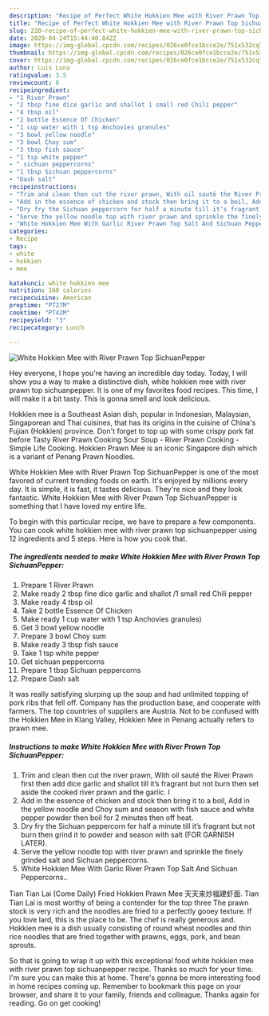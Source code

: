 ```yaml
---
description: "Recipe of Perfect White Hokkien Mee with River Prawn Top SichuanPepper"
title: "Recipe of Perfect White Hokkien Mee with River Prawn Top SichuanPepper"
slug: 220-recipe-of-perfect-white-hokkien-mee-with-river-prawn-top-sichuanpepper
date: 2020-04-24T15:44:40.842Z
image: https://img-global.cpcdn.com/recipes/026ce0fce1bcce2e/751x532cq70/white-hokkien-mee-with-river-prawn-top-sichuanpepper-recipe-main-photo.jpg
thumbnail: https://img-global.cpcdn.com/recipes/026ce0fce1bcce2e/751x532cq70/white-hokkien-mee-with-river-prawn-top-sichuanpepper-recipe-main-photo.jpg
cover: https://img-global.cpcdn.com/recipes/026ce0fce1bcce2e/751x532cq70/white-hokkien-mee-with-river-prawn-top-sichuanpepper-recipe-main-photo.jpg
author: Luis Luna
ratingvalue: 3.5
reviewcount: 6
recipeingredient:
- "1 River Prawn"
- "2 tbsp fine dice garlic and shallot 1 small red Chili pepper"
- "4 tbsp oil"
- "2 bottle Essence Of Chicken"
- "1 cup water with 1 tsp Anchovies granules"
- "3 bowl yellow noodle"
- "3 bowl Choy sum"
- "3 tbsp fish sauce"
- "1 tsp white pepper"
- " sichuan peppercorns"
- "1 tbsp Sichuan peppercorns"
- "Dash salt"
recipeinstructions:
- "Trim and clean then cut the river prawn, With oil sauté the River Prawn first then add dice garlic and shallot till it’s fragrant but not burn then set aside the cooked river prawn and the garlic. I"
- "Add in the essence of chicken and stock then bring it to a boil, Add in the yellow noodle and Choy sum and season with fish sauce and white pepper powder then boil for 2 minutes then off heat."
- "Dry fry the Sichuan peppercorn for half a minute till it’s fragrant but not burn then grind it to powder and season with salt (FOR GARNISH LATER)."
- "Serve the yellow noodle top with river prawn and sprinkle the finely grinded salt and Sichuan peppercorns."
- "White Hokkien Mee With Garlic River Prawn Top Salt And Sichuan Peppercorns.."
categories:
- Recipe
tags:
- white
- hokkien
- mee

katakunci: white hokkien mee 
nutrition: 160 calories
recipecuisine: American
preptime: "PT27M"
cooktime: "PT42M"
recipeyield: "3"
recipecategory: Lunch

---
```



![White Hokkien Mee with River Prawn Top SichuanPepper](https://img-global.cpcdn.com/recipes/026ce0fce1bcce2e/751x532cq70/white-hokkien-mee-with-river-prawn-top-sichuanpepper-recipe-main-photo.jpg)

Hey everyone, I hope you're having an incredible day today. Today, I will show you a way to make a distinctive dish, white hokkien mee with river prawn top sichuanpepper. It is one of my favorites food recipes. This time, I will make it a bit tasty. This is gonna smell and look delicious.

Hokkien mee is a Southeast Asian dish, popular in Indonesian, Malaysian, Singaporean and Thai cuisines, that has its origins in the cuisine of China&#39;s Fujian (Hokkien) province. Don&#39;t forget to top up with some crispy pork fat before Tasty River Prawn Cooking Sour Soup - River Prawn Cooking - Simple Life Cooking. Hokkien Prawn Mee is an iconic Singapore dish which is a variant of Penang Prawn Noodles.

White Hokkien Mee with River Prawn Top SichuanPepper is one of the most favored of current trending foods on earth. It's enjoyed by millions every day. It is simple, it is fast, it tastes delicious. They're nice and they look fantastic. White Hokkien Mee with River Prawn Top SichuanPepper is something that I have loved my entire life.


To begin with this particular recipe, we have to prepare a few components. You can cook white hokkien mee with river prawn top sichuanpepper using 12 ingredients and 5 steps. Here is how you cook that.

<!--inarticleads1-->

##### The ingredients needed to make White Hokkien Mee with River Prawn Top SichuanPepper:

1. Prepare 1 River Prawn
1. Make ready 2 tbsp fine dice garlic and shallot /1 small red Chili pepper
1. Make ready 4 tbsp oil
1. Take 2 bottle Essence Of Chicken
1. Make ready 1 cup water with 1 tsp Anchovies granules)
1. Get 3 bowl yellow noodle
1. Prepare 3 bowl Choy sum
1. Make ready 3 tbsp fish sauce
1. Take 1 tsp white pepper
1. Get  sichuan peppercorns
1. Prepare 1 tbsp Sichuan peppercorns
1. Prepare Dash salt


It was really satisfying slurping up the soup and had unlimited topping of pork ribs that fell off. Company has the production base, and cooperate with farmers. The top countries of suppliers are Austria. Not to be confused with the Hokkien Mee in Klang Valley, Hokkien Mee in Penang actually refers to prawn mee. 

<!--inarticleads2-->

##### Instructions to make White Hokkien Mee with River Prawn Top SichuanPepper:

1. Trim and clean then cut the river prawn, With oil sauté the River Prawn first then add dice garlic and shallot till it’s fragrant but not burn then set aside the cooked river prawn and the garlic. I
1. Add in the essence of chicken and stock then bring it to a boil, Add in the yellow noodle and Choy sum and season with fish sauce and white pepper powder then boil for 2 minutes then off heat.
1. Dry fry the Sichuan peppercorn for half a minute till it’s fragrant but not burn then grind it to powder and season with salt (FOR GARNISH LATER).
1. Serve the yellow noodle top with river prawn and sprinkle the finely grinded salt and Sichuan peppercorns.
1. White Hokkien Mee With Garlic River Prawn Top Salt And Sichuan Peppercorns..


Tian Tian Lai (Come Daily) Fried Hokkien Prawn Mee 天天来炒福建虾面. Tian Tian Lai is most worthy of being a contender for the top three The prawn stock is very rich and the noodles are fried to a perfectly gooey texture. If you love lard, this is the place to be. The chef is really generous and. Hokkien mee is a dish usually consisting of round wheat noodles and thin rice noodles that are fried together with prawns, eggs, pork, and bean sprouts. 

So that is going to wrap it up with this exceptional food white hokkien mee with river prawn top sichuanpepper recipe. Thanks so much for your time. I'm sure you can make this at home. There's gonna be more interesting food in home recipes coming up. Remember to bookmark this page on your browser, and share it to your family, friends and colleague. Thanks again for reading. Go on get cooking!
